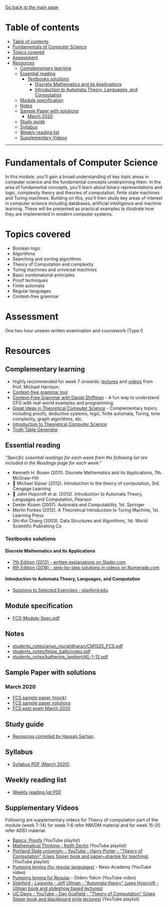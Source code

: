 [Go back to the main page](../../../README.md)

# Table of contents

- [Table of contents](#table-of-contents)
- [Fundamentals of Computer Science](#fundamentals-of-computer-science)
- [Topics covered](#topics-covered)
- [Assessment](#assessment)
- [Resources](#resources)
  - [Complementary learning](#complementary-learning)
  - [Essential reading](#essential-reading)
    - [Textbooks solutions](#textbooks-solutions)
      - [Discrete Mathematics and its Applications](#discrete-mathematics-and-its-applications)
      - [Introduction to Automata Theory, Languages, and Computation](#introduction-to-automata-theory-languages-and-computation)
  - [Module specification](#module-specification)
  - [Notes](#notes)
  - [Sample Paper with solutions](#sample-paper-with-solutions)
    - [March 2020](#march-2020)
  - [Study guide](#study-guide)
  - [Syllabus](#syllabus)
  - [Weekly reading list](#weekly-reading-list)
  - [Supplementary Videos](#supplementary-videos)

---

# Fundamentals of Computer Science

In this module, you'll gain a broad understanding of key topic areas in
computer science and the fundamental concepts underpinning them. In the
area of fundamental concepts, you'll learn about binary representations
and logic, complexity theory and theories of computation, finite state
machines and Turing machines. Building on this, you'll then study key
areas of interest in computer science including databases, artificial
intelligence and machine learning. These will be presented as practical
examples to illustrate how they are implemented in modern computer
systems.

# Topics covered

- Boolean logic
- Algorithms
- Searching and sorting algorithms
- Theory of Computation and complexity
- Turing machines and universal machines
- Basic combinatorial principles
- Proof techniques
- Finite automata
- Regular languages
- Context-free grammar

# Assessment

One two hour unseen written examination and coursework (Type I)

# Resources

## Complementary learning

- Highly recommended for week 7 onwards: [lectures](https://web.cs.ucdavis.edu/~rogaway/classes/120/spring14/) and [videos](https://www.cs.ucdavis.edu/~rogaway/classes/120/fall12/lectures.html) from Prof. Michael Harrison.
- [Context-free grammar tool](https://web.stanford.edu/class/archive/cs/cs103/cs103.1156/tools/cfg/)
- [Context-Free Grammar with Daniel Shiffman](https://shiffman.net/a2z/cfg/) - A fun way to understand CFG with real-world examples and programming.
- [Great Ideas in Theoretical Computer Science](https://www.youtube.com/watch?v=khyrgbiz20o&list=PLm3J0oaFux3aafQm568blS9blxtA_EWQv) - Complementary topics, including proofs, deductive systems, logic, finite automata, Turing, time complexity, graph algorithms, etc.
- [Introduction to Theoretical Computer Science](https://introtcs.org/public/index.html)
- [Truth Table Generator](https://web.stanford.edu/class/cs103/tools/truth-table-tool/)

## Essential reading

_"Specific essential readings for each week from the following list are included in the Readings page for each week:_"

- Kenneth H. Rosen (2011). Discrete Mathematics and its Applications, 7th. McGraw-Hill
- :key: Michael Sipser (2012). Introduction to the theory of computation, 3rd. Cengage Learning
- :key: John Hopcroft et al. (2013). Introduction to Automata Theory, Languages and Computation, Pearson
- Dexter Kozen (2007). Automata and Computability, 1st. Springer
- Merlin Forbes (2012). A Theoretical Introduction to Turing Machine, 1st. Learning Press
- Shi-Kui Chang (2003). Data Structures and Algorithms, 1st. World Scientific Publishing Co

### Textbooks solutions

#### Discrete Mathematics and its Applications

- [7th Edition (2012) - written explanations on Slader.com](https://www.slader.com/textbook/9780073383095-discrete-mathematics-with-applications-7th-edition)
- [8th Edition (2018) - step-by-step solutions in videos on Numerade.com](https://www.numerade.com/books/discrete-mathematics-and-its-applications/)

#### Introduction to Automata Theory, Languages, and Computation

- [Solutions to Selected Exercises - stanford.edu](http://infolab.stanford.edu/~ullman/ialcsols/sols.html)

## Module specification

- [FCS-Module-Spec.pdf](./resources/FCS-Module-Spec.pdf)

## Notes

- [students_notes/arjun_muralidharan/CM1025_FCS.pdf](../../../notes/level_4/fundamentals_of_computer_science/students_notes/arjun_muralidharan/CM1025_FCS.pdf)
- [students_notes/felipe_balbi/notes.pdf](../../../notes/level_4/fundamentals_of_computer_science/students_notes/felipe_balbi/notes.pdf)
- [students_notes/katherine_lambert/KL-1-12.pdf](../../../notes/level_4/fundamentals_of_computer_science/students_notes/katherine_lambert/KL-1-12.pdf)

## Sample Paper with solutions

### March 2020

- [FCS sample paper (mock)](./resources/FCS_Mock_exam_Mar_2020.pdf)
- [FCS sample paper solutions](https://docs.google.com/document/d/1Pb86mf6FsSjkWS4qbh6B05EISP3KTbkQL46MZxvQ9qk/edit)
- [FCS past exam March 2020](./resources/CM1025_Exam_Questions_March_2020.pdf)

## Study guide

- [Resources compiled by Hassan Sarhan](https://github.com/h-sarhan/FCS-study-guide).

## Syllabus

- [Syllabus PDF (March 2020)](./resources/Syllabus_Fundamentals_of_Computer_Science_CM1025.pdf)

## Weekly reading list

- [Weekly reading list PDF](./resources/FCS_reading_list.pdf)

## Supplementary Videos

Following are supplementary videos for Theory of computation part of the module (week 7-14) for week 1-6 refer NM/DM material and for week 15-20 refer ADS1 material.

- [Basics: Proofs](https://www.youtube.com/playlist?list=PLgKTLlHQn951DaIxphYta6OcAnTL77t4b) (YouTube playlist)
- [Mathematical Thinking - Keith Devlin](https://www.youtube.com/playlist?list=PL_onPhFCkVQiZgE9U539_QmKLJV_0YvlQ) (YouTube playlist)
- [Portland State university - YouTube - Harry Porter - "Theory of Computation" (Uses Sipser book and paper+sharpie for teaching)](https://www.youtube.com/playlist?list=PLbtzT1TYeoMjNOGEiaRmm_vMIwUAidnQz) (YouTube playlist)
- [Pumping lemma (for regular languages)](https://www.youtube.com/watch?v=Ty9tpikilAo) - Neso Academy (YouTube video)
- [Pumping lemma for Regular](https://www.youtube.com/watch?v=g4e2RElzCSQ) - Didem Yalcin (YouTube video)
- [Stanford - Lagunita - Jeff Ullman - "Automata theory" (uses Hopcroft - Ullman book and slideshow based lectures)](https://lagunita.stanford.edu/courses/course-v1:ComputerScience+Automata+Fall2016/about)
- [UC Davis - YouTube - Dan Gusfield - "Theory of Computation" (Uses Sipser book and blackboard style lectures)](https://www.youtube.com/watch?v=GP21wU6R0-o&list=PLslgisHe5tBM8UTCt1f66oMkpmjCblzkt) (YouTube playlist)
